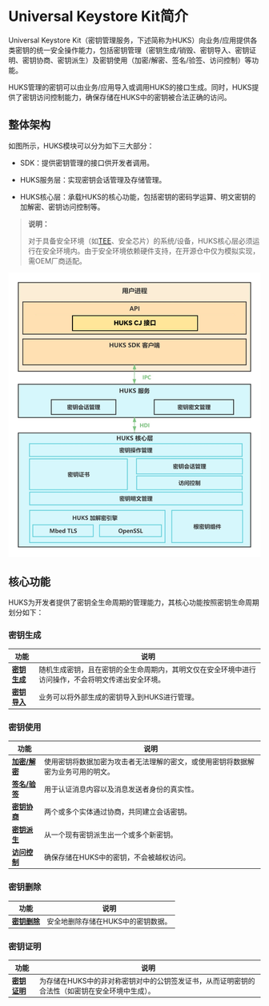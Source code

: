 # Universal Keystore Kit简介

Universal Keystore Kit（密钥管理服务，下述简称为HUKS）向业务/应用提供各类密钥的统一安全操作能力，包括密钥管理（密钥生成/销毁、密钥导入、密钥证明、密钥协商、密钥派生）及密钥使用（加密/解密、签名/验签、访问控制）等功能。

HUKS管理的密钥可以由业务/应用导入或调用HUKS的接口生成。同时，HUKS提供了密钥访问控制能力，确保存储在HUKS中的密钥被合法正确的访问。

## 整体架构

如图所示，HUKS模块可以分为如下三大部分：

- SDK：提供密钥管理的接口供开发者调用。

- HUKS服务层：实现密钥会话管理及存储管理。

- HUKS核心层：承载HUKS的核心功能，包括密钥的密码学运算、明文密钥的加解密、密钥访问控制等。

> **说明：**
>
> 对于具备安全环境（如[TEE](./cj-huks-concepts.md)、安全芯片）的系统/设备，HUKS核心层必须运行在安全环境内。由于安全环境依赖硬件支持，在开源仓中仅为模拟实现，需OEM厂商适配。

![zh-cn_image_0000001736030930](./figures/zh-cn_image_0000001736030930.png)

## 核心功能

HUKS为开发者提供了密钥全生命周期的管理能力，其核心功能按照密钥生命周期划分如下：

### 密钥生成

| 功能 | 说明 |
| -------- | -------- |
| **[密钥生成](./cj-huks-key-generation-overview.md)** | 随机生成密钥，且在密钥的全生命周期内，其明文仅在安全环境中进行访问操作，不会将明文传递出安全环境。 |
| **[密钥导入](./cj-huks-key-import-overview.md)** | 业务可以将外部生成的密钥导入到HUKS进行管理。 |

### 密钥使用

| 功能 | 说明 |
| -------- | -------- |
| **[加密/解密](./cj-huks-encryption-decryption-overview.md)** | 使用密钥将数据加密为攻击者无法理解的密文，或使用密钥将数据解密为业务可用的明文。 |
| **[签名/验签](./cj-huks-signing-signature-verification-overview.md)** | 用于认证消息内容以及消息发送者身份的真实性。 |
| **[密钥协商](./cj-huks-key-agreement-overview.md)** | 两个或多个实体通过协商，共同建立会话密钥。 |
| **[密钥派生](./cj-huks-key-derivation-overview.md)** | 从一个现有密钥派生出一个或多个新密钥。 |
| **[访问控制](./cj-huks-identity-authentication-overview.md)** | 确保存储在HUKS中的密钥，不会被越权访问。 |

### 密钥删除

| 功能 | 说明 |
| -------- | -------- |
| **[密钥删除](./cj-huks-delete-key.md)** | 安全地删除存储在HUKS中的密钥数据。 |

### 密钥证明

| 功能 | 说明 |
| -------- | -------- |
| **[密钥证明](./cj-huks-key-attestation-overview.md)** | 为存储在HUKS中的非对称密钥对中的公钥签发证书，从而证明密钥的合法性（如密钥在安全环境中生成）。 |
